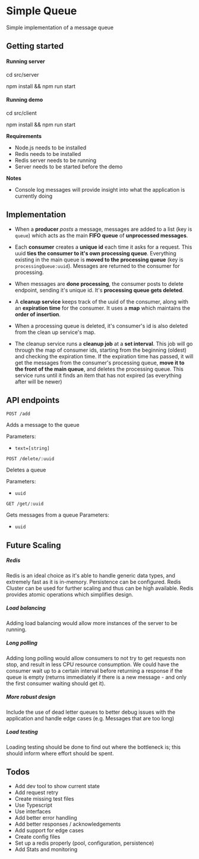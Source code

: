 # Simple Queue
Simple implementation of a message queue

## Getting started

#### Running server
cd src/server

npm install && npm run start

#### Running demo
cd src/client

npm install && npm run start

**Requirements** 
- Node.js needs to be installed
- Redis needs to be installed
- Redis server needs to be running
- Server needs to be started before the demo

**Notes**
- Console log messages will provide insight into what the application is currently doing

## Implementation
- When a **producer** *posts* a message, messages are added to a list (key is `queue`) which acts as the main **FIFO queue** of **unprocessed messages**.

- Each **consumer** creates a **unique id** each time it asks for a request. This uuid **ties the consumer to it's own processing queue**. Everything existing in the main queue is **moved to the processing queue** (key is `processingQueue:uuid`). Messages are returned to the consumer for processing.

- When messages are **done processing**, the consumer posts to delete endpoint, sending it's unique id. It's **processing queue gets deleted**.

- A **cleanup service** keeps track of the uuid of the consumer, along with an **expiration time** for the consumer. It uses a **map** which maintains the **order of insertion**.

- When a processing queue is deleted, it's consumer's id is also deleted from the clean up service's map.

- The cleanup service runs a **cleanup job** at a **set interval**. This job will go through the map of consumer ids, starting from the beginning (oldest) and checking the expiration time. If the expiration time has passed, it will get the messages from the consumer's processing queue, **move it to the front of the main queue**, and deletes the processing queue. This service runs until it finds an item that has not expired (as everything after will be newer)

## API endpoints
`POST /add`

Adds a message to the queue

Parameters:
- `text=[string]`

`POST /delete/:uuid`

Deletes a  queue 

Parameters:
- `uuid`


`GET /get/:uuid`

Gets messages from a queue
Parameters:
- `uuid`

## Future Scaling
##### Redis
Redis is an ideal choice as  it's able to handle generic data types, and extremely fast as it is in-memory. Persistence can be configured. Redis Cluster can be used for further scaling and thus can be high available. Redis provides atomic operations which simplifies design.

##### Load balancing
Adding load balancing would allow more instances of the server to be running.

##### Long polling
Adding long polling would allow consumers to not try to get requests non stop, and result in less CPU resource consumption. We could have the consumer wait up to a certain interval before returning a response if the queue is empty (returns immediately if there is a new message - and only the first consumer waiting should get it).

##### More robust design
Include the use of dead letter queues to better debug issues with the application and handle edge cases (e.g. Messages that are too long)

##### Load testing
Loading testing should be done to find out where the bottleneck is; this should inform where effort should be spent. 

## Todos 
- Add dev tool to show current state
- Add request retry
- Create missing test files
- Use Typescript
- Use interfaces
- Add better error handling 
- Add better responses / acknowledgements
- Add support for edge cases
- Create config files
- Set up a redis properly (pool, configuration, persistence)
- Add Stats and monitoring
